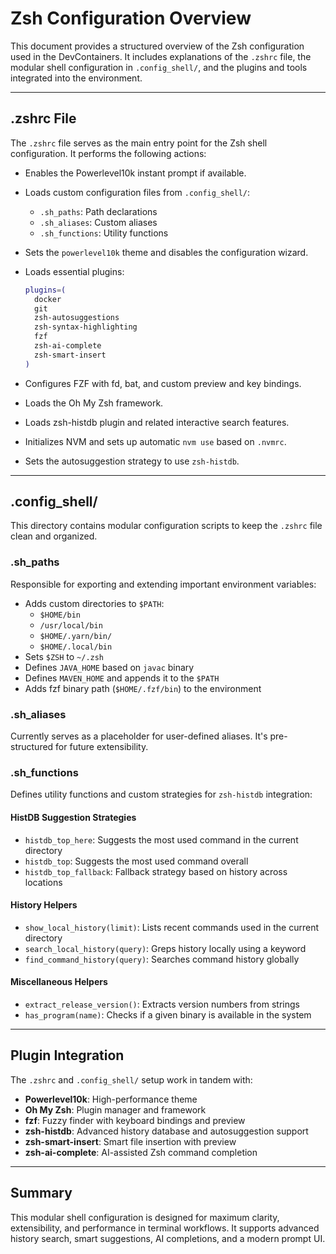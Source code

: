 # Zsh Configuration Overview

This document provides a structured overview of the Zsh configuration used in the DevContainers. It includes explanations of the `.zshrc` file, the modular shell configuration in `.config_shell/`, and the plugins and tools integrated into the environment.

---

## .zshrc File

The `.zshrc` file serves as the main entry point for the Zsh shell configuration. It performs the following actions:

* Enables the Powerlevel10k instant prompt if available.
* Loads custom configuration files from `.config_shell/`:

  * `.sh_paths`: Path declarations
  * `.sh_aliases`: Custom aliases
  * `.sh_functions`: Utility functions
* Sets the `powerlevel10k` theme and disables the configuration wizard.
* Loads essential plugins:

  ```zsh
  plugins=(
    docker
    git
    zsh-autosuggestions
    zsh-syntax-highlighting
    fzf
    zsh-ai-complete
    zsh-smart-insert
  )
  ```

* Configures FZF with fd, bat, and custom preview and key bindings.
* Loads the Oh My Zsh framework.
* Loads zsh-histdb plugin and related interactive search features.
* Initializes NVM and sets up automatic `nvm use` based on `.nvmrc`.
* Sets the autosuggestion strategy to use `zsh-histdb`.

---

## .config\_shell/

This directory contains modular configuration scripts to keep the `.zshrc` file clean and organized.

### .sh\_paths

Responsible for exporting and extending important environment variables:

* Adds custom directories to `$PATH`:
  * `$HOME/bin`
  * `/usr/local/bin`
  * `$HOME/.yarn/bin/`
  * `$HOME/.local/bin`
* Sets `$ZSH` to `~/.zsh`
* Defines `JAVA_HOME` based on `javac` binary
* Defines `MAVEN_HOME` and appends it to the `$PATH`
* Adds fzf binary path (`$HOME/.fzf/bin`) to the environment

### .sh\_aliases

Currently serves as a placeholder for user-defined aliases. It's pre-structured for future extensibility.

### .sh\_functions

Defines utility functions and custom strategies for `zsh-histdb` integration:

#### HistDB Suggestion Strategies

* `histdb_top_here`: Suggests the most used command in the current directory
* `histdb_top`: Suggests the most used command overall
* `histdb_top_fallback`: Fallback strategy based on history across locations

#### History Helpers

* `show_local_history(limit)`: Lists recent commands used in the current directory
* `search_local_history(query)`: Greps history locally using a keyword
* `find_command_history(query)`: Searches command history globally

#### Miscellaneous Helpers

* `extract_release_version()`: Extracts version numbers from strings
* `has_program(name)`: Checks if a given binary is available in the system

---

## Plugin Integration

The `.zshrc` and `.config_shell/` setup work in tandem with:

* **Powerlevel10k**: High-performance theme
* **Oh My Zsh**: Plugin manager and framework
* **fzf**: Fuzzy finder with keyboard bindings and preview
* **zsh-histdb**: Advanced history database and autosuggestion support
* **zsh-smart-insert**: Smart file insertion with preview
* **zsh-ai-complete**: AI-assisted Zsh command completion

---

## Summary

This modular shell configuration is designed for maximum clarity, extensibility, and performance in terminal workflows. It supports advanced history search, smart suggestions, AI completions, and a modern prompt UI.
